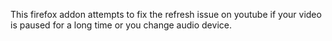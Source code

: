 This firefox addon attempts to fix the refresh issue on youtube if your video is paused for a long time or you change audio device.
